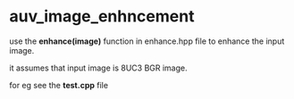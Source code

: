 # auv_image_enhncement
use the **enhance(image)** function in enhance.hpp file to enhance the input image.

it assumes that input image is 8UC3 BGR image.

for eg see the **test.cpp** file